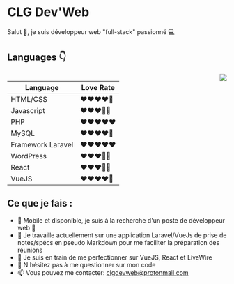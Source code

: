 # CLG Dev'Web

Salut 👋, je suis développeur web "full-stack" passionné :computer:

## Languages :point_down:

<img src="https://www.clg-devweb.fr/img/web_dev_building.svg" align="right">

| Language | Love Rate |
| ------ | ------ |
| HTML/CSS | :heart::heart::heart::heart:🖤 |
| Javascript | :heart::heart::heart:🖤🖤 |
| PHP | :heart::heart::heart::heart::heart: |
| MySQL | :heart::heart::heart::heart:🖤 |
| Framework Laravel | :heart::heart::heart::heart::heart: |
| WordPress | :heart::heart::heart:🖤🖤 |
| React | :heart::heart::heart:🖤🖤 |
| VueJS | :heart::heart::heart::heart:🖤 |

## Ce que je fais :

-  :blue_car: Mobile et disponible, je suis à la recherche d'un poste de développeur web :rocket:
-  :construction: Je travaille actuellement sur une application Laravel/VueJs de prise de notes/spécs en pseudo Markdown pour me faciliter la préparation des réunions 
-  :green_book: Je suis en train de me perfectionner sur VueJS, React et LiveWire
- 💬 N'hésitez pas à me questionner sur mon code
- 📫 Vous pouvez me contacter: clgdevweb@protonmail.com

